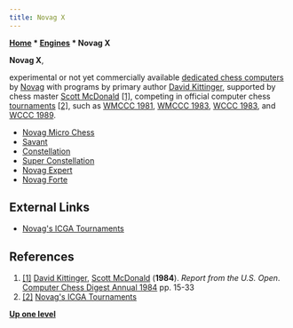 ```yaml
---
title: Novag X
---
```

**[Home](Home "Home") \* [Engines](Engines "Engines") \* Novag X**


**Novag X**,  

experimental or not yet commercially available [dedicated chess computers](Dedicated_Chess_Computers "Dedicated Chess Computers") by [Novag](Novag "Novag") with programs by primary author [David Kittinger](David_Kittinger "David Kittinger"), supported by chess master [Scott McDonald](Scott_McDonald "Scott McDonald") <a id="cite-note-1" href="#cite-ref-1">[1]</a>, competing in official computer chess [tournaments](Tournaments_and_Matches "Tournaments and Matches") <a id="cite-note-2" href="#cite-ref-2">[2]</a>, such as [WMCCC 1981](WMCCC_1981 "WMCCC 1981"), [WMCCC 1983](WMCCC_1983 "WMCCC 1983"), [WCCC 1983](WCCC_1983 "WCCC 1983"), and [WCCC 1989](WCCC_1989 "WCCC 1989").






* [Novag Micro Chess](Novag_Micro_Chess "Novag Micro Chess")
* [Savant](Savant "Savant")
* [Constellation](Constellation "Constellation")
* [Super Constellation](Super_Constellation "Super Constellation")
* [Novag Expert](Novag_Expert "Novag Expert")
* [Novag Forte](Novag_Forte "Novag Forte")


## External Links


* [Novag's ICGA Tournaments](https://www.game-ai-forum.org/icga-tournaments/program.php?id=354)


## References


1. <a id="cite-ref-1" href="#cite-note-1">[1]</a> [David Kittinger](David_Kittinger "David Kittinger"), [Scott McDonald](Scott_McDonald "Scott McDonald") (**1984**). *Report from the U.S. Open*. [Computer Chess Digest Annual 1984](Computer_Chess_Reports "Computer Chess Reports") pp. 15-33
2. <a id="cite-ref-2" href="#cite-note-2">[2]</a> [Novag's ICGA Tournaments](https://www.game-ai-forum.org/icga-tournaments/program.php?id=354)

**[Up one level](Engines "Engines")**







 
